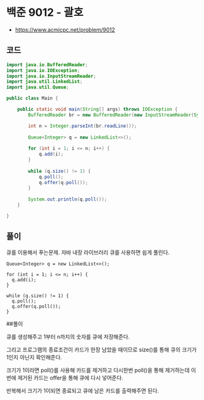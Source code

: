 # 백준 9012 - 괄호
- https://www.acmicpc.net/problem/9012

## 코드
``` java
import java.io.BufferedReader;
import java.io.IOException;
import java.io.InputStreamReader;
import java.util.LinkedList;
import java.util.Queue;

public class Main {

	public static void main(String[] args) throws IOException {
		BufferedReader br = new BufferedReader(new InputStreamReader(System.in));

		int n = Integer.parseInt(br.readLine());
		
		Queue<Integer> q = new LinkedList<>();
		
		for (int i = 1; i <= n; i++) {
			q.add(i);
		}
		
		while (q.size() != 1) {
			q.poll();
			q.offer(q.poll());
		}
		
		System.out.println(q.poll());
	}

}
```

## 풀이
큐를 이용해서 푸는문제. 자바 내장 라이브러리 큐를 사용하면 쉽게 풀린다.

```
Queue<Integer> q = new LinkedList<>();

for (int i = 1; i <= n; i++) {
  q.add(i);
}

while (q.size() != 1) {
  q.poll();
  q.offer(q.poll());
}
```
##풀이

큐를 생성해주고 1부터 n까지의 숫자를 큐에 저장해준다.

그리고 프로그램의 종료조건이 카드가 한장 남았을 때이므로 size()를 통해 큐의 크기가 1인지 아닌지 확인해준다.

크기가 1이라면 poll()를 사용해 카드를 제거하고 다시한번 poll()을 통해 제거하는데 이번에 제거된 카드는 offer을 통해 큐에 다시 넣어준다.

반복해서 크기가 1이되면 종료되고 큐에 남은 카드를 출력해주면 된다.
